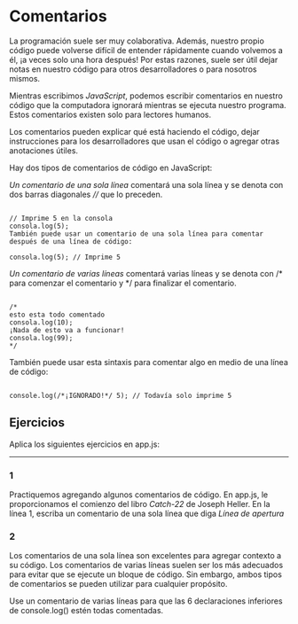 # Comentarios

La programación suele ser muy colaborativa. Además, nuestro propio código puede volverse difícil de entender rápidamente cuando volvemos a él, ¡a veces solo una hora después! Por estas razones, suele ser útil dejar notas en nuestro código para otros desarrolladores o para nosotros mismos.

Mientras escribimos *JavaScript*, podemos escribir comentarios en nuestro código que la computadora ignorará mientras se ejecuta nuestro programa. Estos comentarios existen solo para lectores humanos.

Los comentarios pueden explicar qué está haciendo el código, dejar instrucciones para los desarrolladores que usan el código o agregar otras anotaciones útiles.

Hay dos tipos de comentarios de código en JavaScript:

*Un comentario de una sola línea* comentará una sola línea y se denota con dos barras diagonales *//* que lo preceden.

~~~

// Imprime 5 en la consola
consola.log(5);
También puede usar un comentario de una sola línea para comentar después de una línea de código:

consola.log(5); // Imprime 5

~~~


*Un comentario de varias líneas* comentará varias líneas y se denota con /* para comenzar el comentario y */ para finalizar el comentario.

~~~

/*
esto esta todo comentado
consola.log(10);
¡Nada de esto va a funcionar!
consola.log(99);
*/

~~~

También puede usar esta sintaxis para comentar algo en medio de una línea de código:

~~~

console.log(/*¡IGNORADO!*/ 5); // Todavía solo imprime 5

~~~

## Ejercicios

Aplica los siguientes ejercicios en app.js:

---

### 1

Practiquemos agregando algunos comentarios de código. En app.js, le proporcionamos el comienzo del libro *Catch-22* de Joseph Heller. En la línea 1, escriba un comentario de una sola línea que diga *Línea de apertura*

### 2

Los comentarios de una sola línea son excelentes para agregar contexto a su código. Los comentarios de varias líneas suelen ser los más adecuados para evitar que se ejecute un bloque de código. Sin embargo, ambos tipos de comentarios se pueden utilizar para cualquier propósito.

Use un comentario de varias líneas para que las 6 declaraciones inferiores de console.log() estén todas comentadas.
